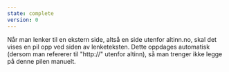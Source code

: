 ```yaml
---
state: complete
version: 0
---
```

Når man lenker til en ekstern side, altså en side utenfor altinn.no, skal det vises en pil opp ved siden av lenketeksten. Dette oppdages automatisk (dersom man refererer til "http://" utenfor altinn), så man trenger ikke legge på denne pilen manuelt.
